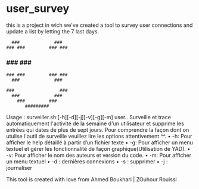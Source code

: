 # user_survey
this is a project in wich we've created a tool to survey user connections and update a list by letting the 7 last days.

      ###             ###
    ### ###         ### ###
  ###     ###     ###     ###
    ### ###         ### ### 
      ###             ###
    
    ###                 ###
      ###             ###
        ###         ###
           #########
             
Usage : surveiller.sh:[-h][-d][-j][-v][-g][-m] user..
Surveille et trace automatiquement l'activité de la semaine d'un utilisateur et supprime les entrées qui dates de plus de sept jours.
Pour comprendre la façon dont on utulise l'outil de surveille veuillez lire les options attentivement ^^.
	• -h: Pour afficher le help détaillé à partir d’un fichier texte
	• -g: Pour afficher un menu textuel et gérer les fonctionnalité de façon
	graphique(Utilisation de YAD).
	• -v: Pour afficher le nom des auteurs et version du code.
	• -m: Pour afficher un menu textuel
	• -d : dernières connexions
	• -s : supprimer
	• -j : journaliser
	
This tool is created with love from Ahmed Boukhari | ZOuhour Rouissi
